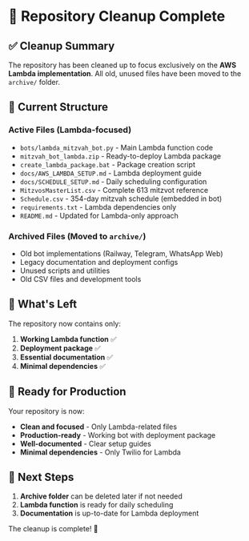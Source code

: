 # 🧹 Repository Cleanup Complete

## ✅ **Cleanup Summary**

The repository has been cleaned up to focus exclusively on the **AWS Lambda implementation**. All old, unused files have been moved to the `archive/` folder.

## 📁 **Current Structure**

### **Active Files** (Lambda-focused)

- `bots/lambda_mitzvah_bot.py` - Main Lambda function code
- `mitzvah_bot_lambda.zip` - Ready-to-deploy Lambda package
- `create_lambda_package.bat` - Package creation script
- `docs/AWS_LAMBDA_SETUP.md` - Lambda deployment guide
- `docs/SCHEDULE_SETUP.md` - Daily scheduling configuration
- `MitzvosMasterList.csv` - Complete 613 mitzvot reference
- `Schedule.csv` - 354-day mitzvah schedule (embedded in bot)
- `requirements.txt` - Lambda dependencies only
- `README.md` - Updated for Lambda-only approach

### **Archived Files** (Moved to `archive/`)

- Old bot implementations (Railway, Telegram, WhatsApp Web)
- Legacy documentation and deployment configs
- Unused scripts and utilities
- Old CSV files and development tools

## 🎯 **What's Left**

The repository now contains only:

1. **Working Lambda function** ✅
2. **Deployment package** ✅
3. **Essential documentation** ✅
4. **Minimal dependencies** ✅

## 🚀 **Ready for Production**

Your repository is now:

- **Clean and focused** - Only Lambda-related files
- **Production-ready** - Working bot with deployment package
- **Well-documented** - Clear setup guides
- **Minimal dependencies** - Only Twilio for Lambda

## 📝 **Next Steps**

1. **Archive folder** can be deleted later if not needed
2. **Lambda function** is ready for daily scheduling
3. **Documentation** is up-to-date for Lambda deployment

The cleanup is complete! 🎉
